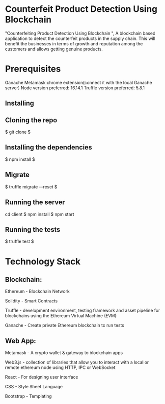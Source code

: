 # Counterfeit Product Detection Using Blockchain
"Counterfeiting Product Detection Using Blockchain ", A blockchain based application to detect the counterfeit products in the supply chain. This will benefit the businesses in terms of growth and reputation among the customers and allows getting genuine products.

# Prerequisites
Ganache 
Metamask chrome extension(connect it with the local Ganache server)
Node version preferred: 16.14.1
Truffle version preferred: 5.8.1

## Installing

## Cloning the repo

$ git clone <repository url> $

## Installing the dependencies

$ npm install $

## Migrate

$ truffle migrate --reset $

## Running the server

cd client
$ npm install 
$ npm start

## Running the tests

$ truffle test $

# Technology Stack

## Blockchain:

Ethereum - Blockchain Network

Solidity - Smart Contracts

Truffle - development environment, testing framework and asset pipeline for blockchains using the Ethereum Virtual Machine (EVM)

Ganache - Create private Ethereum blockchain to run tests

## Web App:

Metamask - A crypto wallet & gateway to blockchain apps

Web3.js - collection of libraries that allow you to interact with a local or remote ethereum node using HTTP, IPC or WebSocket

React - For designing user interface

CSS - Style Sheet Language

Bootstrap - Templating
